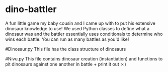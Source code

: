 # dino-battler
A fun little game my baby cousin and I came up with to put his extensive dinosaur knowledge to use! We used Python classes to define what a dinosaur was and the battler essentially uses conditionals to determine who wins each battle. You can run as many battles as you'd like!

#Dinosaur.py
This file has the class structure of dinosaurs

#Nivu.py
This file contains dinosaur creation (instantiation) and functions to pit dinosaurs against one another in battle + print it out >:)
